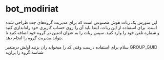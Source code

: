 # bot_modiriat
این سورس یک ربات هوش مصنوعی است که برای مدیریت گروه‌های چت طراحی شده است. برای استفاده از این ربات، ابتدا باید آن را روی حساب کاربری خود راه‌اندازی کنید و شماره تلفن خود را وارد کنید. سپس ربات را به عنوان ادمین در گروه خود اضافه کنید تا بتواند مدیریت گروه را انجام دهد.

سلام برای استفاده درست وقتی کد را میخواید ران بزنید اولش درمتغیر GROUP_GUID شناسه گروه را بزارید 
